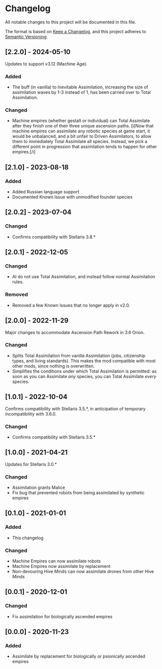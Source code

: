 # Changelog

All notable changes to this project will be documented in this file.

The format is based on [Keep a Changelog](https://keepachangelog.com/en/1.0.0/),
and this project adheres to [Semantic Versioning](https://semver.org/spec/v2.0.0.html).

## [2.2.0] - 2024-05-10

Updates to support v3.12 (Machine Age).

### Added
- The buff (in vanilla) to Inevitable Assimilation, increasing the size of assimilation waves by 1-3 instead of 1, has been carried over to Total Assimilation.

### Changed
- Machine empires (whether gestalt or individual) can Total Assimilate after they finish one of their three unique ascension paths. [i]Now that machine empires can assimilate any robotic species at game start, it would be unbalanced, and a bit unfair to Driven Assimilators, to allow them to immediately Total Assimilate all species. Instead, we pick a different point in progression that assimilation tends to happen for other empires.[/i]


## [2.1.0] - 2023-08-18

### Added
- Added Russian language support
- Documented Known Issue with unmodified founder species

## [2.0.2] - 2023-07-04

### Changed
- Confirms compatibility with Stellaris 3.8.*

## [2.0.1] - 2022-12-05

### Changed
- AI do not use Total Assimilation, and instead follow normal Assimilation rules.

### Removed
- Removed a few Known Issues that no longer apply in v2.0.

## [2.0.0] - 2022-11-29

Major changes to accommodate Ascension Path Rework in 3.6 Orion.

### Changed
- Splits Total Assimilation from vanilla Assimilation (jobs, citizenship types, and living standards). This makes the mod compatible with most other mods, since nothing is overwritten.
- Simplifies the conditions under which Total Assimilation is permitted: as soon as you can Assimilate _any_ species, you can Total Assimilate _every_ species.

## [1.0.1] - 2022-10-04

Confirms compatibility with Stellaris 3.5.*, in anticipation of temporary incompatibility with 3.6.0.

### Changed
- Confirms compatibility with Stellaris 3.5.*

## [1.0.0] - 2021-04-21

Updates for Stellaris 3.0.*

### Changed
- Assimilation grants Malice
- Fix bug that prevented robots from being assimilated by synthetic empires

## [0.1.0] - 2021-01-01

### Added

- This changelog

### Changed
- Machine Empires can now assimilate robots
- Machine Empires now assimilate by replacement
- Non-devouring Hive Minds can now assimilate drones from other Hive Minds

## [0.0.1] - 2020-12-01

### Changed

- Fix assimilation for biologically ascended empires

## [0.0.0] - 2020-11-23

### Added

- Assimilate by replacement for biologically or psionically ascended empires
